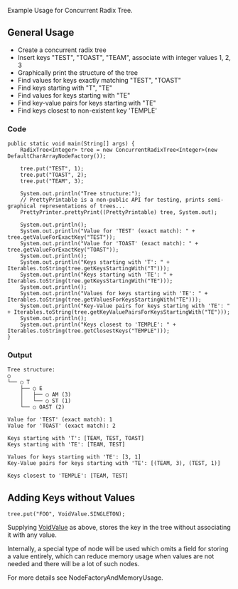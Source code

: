 Example Usage for Concurrent Radix Tree.


## General Usage ##
  * Create a concurrent radix tree
  * Insert keys "TEST", "TOAST", "TEAM", associate with integer values 1, 2, 3
  * Graphically print the structure of the tree
  * Find values for keys exactly matching "TEST", "TOAST"
  * Find keys starting with "T", "TE"
  * Find values for keys starting with "TE"
  * Find key-value pairs for keys starting with "TE"
  * Find keys closest to non-existent key 'TEMPLE'

### Code ###
```
public static void main(String[] args) {
    RadixTree<Integer> tree = new ConcurrentRadixTree<Integer>(new DefaultCharArrayNodeFactory());

    tree.put("TEST", 1);
    tree.put("TOAST", 2);
    tree.put("TEAM", 3);

    System.out.println("Tree structure:");
    // PrettyPrintable is a non-public API for testing, prints semi-graphical representations of trees...
    PrettyPrinter.prettyPrint((PrettyPrintable) tree, System.out);

    System.out.println();
    System.out.println("Value for 'TEST' (exact match): " + tree.getValueForExactKey("TEST"));
    System.out.println("Value for 'TOAST' (exact match): " + tree.getValueForExactKey("TOAST"));
    System.out.println();
    System.out.println("Keys starting with 'T': " + Iterables.toString(tree.getKeysStartingWith("T")));
    System.out.println("Keys starting with 'TE': " + Iterables.toString(tree.getKeysStartingWith("TE")));
    System.out.println();
    System.out.println("Values for keys starting with 'TE': " + Iterables.toString(tree.getValuesForKeysStartingWith("TE")));
    System.out.println("Key-Value pairs for keys starting with 'TE': " + Iterables.toString(tree.getKeyValuePairsForKeysStartingWith("TE")));
    System.out.println();
    System.out.println("Keys closest to 'TEMPLE': " + Iterables.toString(tree.getClosestKeys("TEMPLE")));
}
```

### Output ###
```
Tree structure:
○
└── ○ T
    ├── ○ E
    │   ├── ○ AM (3)
    │   └── ○ ST (1)
    └── ○ OAST (2)

Value for 'TEST' (exact match): 1
Value for 'TOAST' (exact match): 2

Keys starting with 'T': [TEAM, TEST, TOAST]
Keys starting with 'TE': [TEAM, TEST]

Values for keys starting with 'TE': [3, 1]
Key-Value pairs for keys starting with 'TE': [(TEAM, 3), (TEST, 1)]

Keys closest to 'TEMPLE': [TEAM, TEST]
```

## Adding Keys without Values ##
```
tree.put("FOO", VoidValue.SINGLETON);
```
Supplying [VoidValue](http://htmlpreview.github.io/?http://raw.githubusercontent.com/npgall/concurrent-trees/master/documentation/javadoc/apidocs/com/googlecode/concurrenttrees/radix/node/concrete/voidvalue/VoidValue.html) as above, stores the key in the tree without associating it with any value.

Internally, a special type of node will be used which omits a field for storing a value entirely, which can reduce memory usage when values are not needed and there will be a lot of such nodes.

For more details see NodeFactoryAndMemoryUsage.